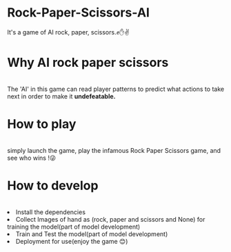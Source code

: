 # Rock-Paper-Scissors-AI
It's a game of AI rock, paper, scissors.✊✋✌
<br>
<h1>Why AI rock paper scissors</h1>
<br>
The 'AI' in this game can read player patterns to predict what actions to take next in order to make it <b> undefeatable. </b>
<br>
<h1>How to play</h1>
<br>
simply launch the game, play the infamous Rock Paper Scissors game, and see who wins !😜
<br>
<h1>How to develop</h1>
<br>
<li>Install the dependencies</li>
<li>Collect Images of hand as (rock, paper and scissors and None) for training the model(part of model development)</li>
<li>Train and Test the model(part of model development)</li>
<li>Deployment for use(enjoy the game 😊)</li> 


